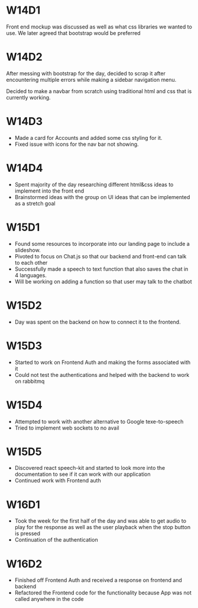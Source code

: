 # W14D1

Front end mockup was discussed as well as what css libraries
we wanted to use.
We later agreed that bootstrap would be preferred


# W14D2

After messing with bootstrap for the day, decided to scrap it after encountering multiple errors
while making a sidebar navigation menu.

Decided to make a navbar from scratch using traditional html and css that is currently working.


# W14D3

- Made a card for Accounts and added some css styling for it.
- Fixed issue with icons for the nav bar not showing.


# W14D4

- Spent majority of the day researching different html&css ideas to implement into
the front end
- Brainstormed ideas with the group on UI ideas that can be implemented as a
stretch goal

# W15D1
- Found some resources to incorporate into our landing page to include a slideshow.
- Pivoted to focus on Chat.js so that our backend and front-end can talk to each other
- Successfully made a speech to text function that also saves the chat in 4 languages.
- Will be working on adding a function so that user may talk to the chatbot

# W15D2
- Day was spent on the backend on how to connect it to the frontend.

# W15D3
- Started to work on Frontend Auth and making the forms associated with it
- Could not test the authentications and helped with the backend to work on rabbitmq

# W15D4
- Attempted to work with another alternative to Google texe-to-speech
- Tried to implement web sockets to no avail

# W15D5
- Discovered react speech-kit and started to look more into the documentation to see if it can work with our application
- Continued work with Frontend auth

# W16D1
- Took the week for the first half of the day and was able to get audio to play for the response as well as the user playback when the stop button is pressed
- Continuation of the authentication

# W16D2
- Finished off Frontend Auth and received a response on frontend and backend
- Refactored the Frontend code for the functionality because App was not called anywhere in the code
